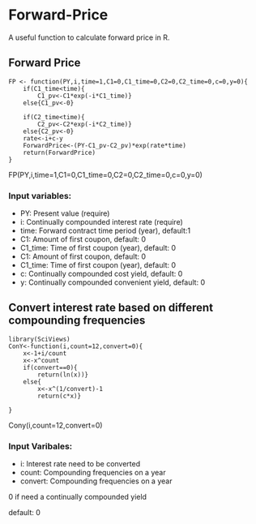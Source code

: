 # Forward-Price

A useful function to calculate forward price in R.

## Forward Price


	FP <- function(PY,i,time=1,C1=0,C1_time=0,C2=0,C2_time=0,c=0,y=0){
		if(C1_time<time){
			C1_pv<-C1*exp(-i*C1_time)} 
		else{C1_pv<-0}

		if(C2_time<time){
			C2_pv<-C2*exp(-i*C2_time)}
		else{C2_pv<-0}
		rate<-i+c-y
		ForwardPrice<-(PY-C1_pv-C2_pv)*exp(rate*time)
		return(ForwardPrice)
	}


FP(PY,i,time=1,C1=0,C1_time=0,C2=0,C2_time=0,c=0,y=0)

### Input variables:
  
  * PY: Present value (require) 
  * i: Continually compounded interest rate (require)
  * time: Forward contract time period (year), default:1
  * C1: Amount of first coupon, default: 0
  * C1_time: Time of first coupon (year), default: 0
  * C1: Amount of first coupon, default: 0
  * C1_time: Time of first coupon (year), default: 0
  * c: Continually compounded cost yield, default: 0
  * y: Continually compounded convenient yield, default: 0


## Convert interest rate based on different compounding frequencies



	library(SciViews)
	ConY<-function(i,count=12,convert=0){
		x<-1+i/count
		x<-x^count
		if(convert==0){
			return(ln(x))}
		else{
			x<-x^(1/convert)-1
			return(c*x)}

	}


Cony(i,count=12,convert=0)

### Input Varibales:

* i: Interest rate need to be converted
* count: Compounding frequencies on a year
* convert: Compounding frequencies on a year
 
 0 if need a continually compounded yield	 
 
 default: 0
